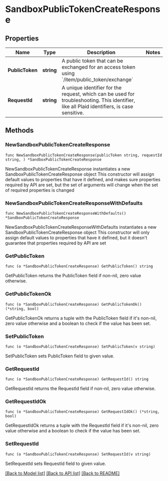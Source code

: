 # SandboxPublicTokenCreateResponse

## Properties

Name | Type | Description | Notes
------------ | ------------- | ------------- | -------------
**PublicToken** | **string** | A public token that can be exchanged for an access token using &#x60;/item/public_token/exchange&#x60; | 
**RequestId** | **string** | A unique identifier for the request, which can be used for troubleshooting. This identifier, like all Plaid identifiers, is case sensitive. | 

## Methods

### NewSandboxPublicTokenCreateResponse

`func NewSandboxPublicTokenCreateResponse(publicToken string, requestId string, ) *SandboxPublicTokenCreateResponse`

NewSandboxPublicTokenCreateResponse instantiates a new SandboxPublicTokenCreateResponse object
This constructor will assign default values to properties that have it defined,
and makes sure properties required by API are set, but the set of arguments
will change when the set of required properties is changed

### NewSandboxPublicTokenCreateResponseWithDefaults

`func NewSandboxPublicTokenCreateResponseWithDefaults() *SandboxPublicTokenCreateResponse`

NewSandboxPublicTokenCreateResponseWithDefaults instantiates a new SandboxPublicTokenCreateResponse object
This constructor will only assign default values to properties that have it defined,
but it doesn't guarantee that properties required by API are set

### GetPublicToken

`func (o *SandboxPublicTokenCreateResponse) GetPublicToken() string`

GetPublicToken returns the PublicToken field if non-nil, zero value otherwise.

### GetPublicTokenOk

`func (o *SandboxPublicTokenCreateResponse) GetPublicTokenOk() (*string, bool)`

GetPublicTokenOk returns a tuple with the PublicToken field if it's non-nil, zero value otherwise
and a boolean to check if the value has been set.

### SetPublicToken

`func (o *SandboxPublicTokenCreateResponse) SetPublicToken(v string)`

SetPublicToken sets PublicToken field to given value.


### GetRequestId

`func (o *SandboxPublicTokenCreateResponse) GetRequestId() string`

GetRequestId returns the RequestId field if non-nil, zero value otherwise.

### GetRequestIdOk

`func (o *SandboxPublicTokenCreateResponse) GetRequestIdOk() (*string, bool)`

GetRequestIdOk returns a tuple with the RequestId field if it's non-nil, zero value otherwise
and a boolean to check if the value has been set.

### SetRequestId

`func (o *SandboxPublicTokenCreateResponse) SetRequestId(v string)`

SetRequestId sets RequestId field to given value.



[[Back to Model list]](../README.md#documentation-for-models) [[Back to API list]](../README.md#documentation-for-api-endpoints) [[Back to README]](../README.md)


